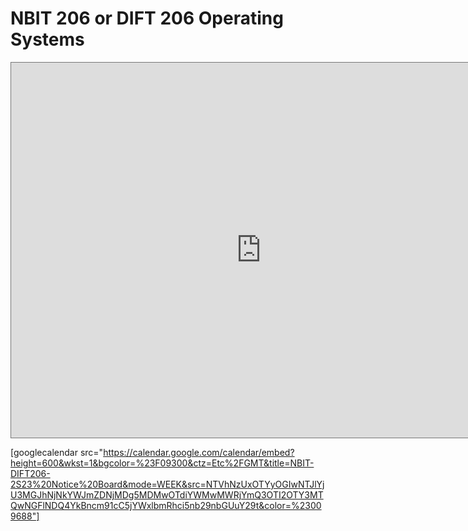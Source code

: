 # NBIT 206 or DIFT 206 Operating Systems

<iframe src="https://calendar.google.com/calendar/embed?height=600&wkst=1&bgcolor=%23F09300&ctz=Etc%2FGMT&title=NBIT-DIFT206-2S23%20Notice%20Board&mode=WEEK&src=NTVhNzUxOTYyOGIwNTJlYjU3MGJhNjNkYWJmZDNjMDg5MDMwOTdiYWMwMWRjYmQ3OTI2OTY3MTQwNGFlNDQ4YkBncm91cC5jYWxlbmRhci5nb29nbGUuY29t&color=%23009688" style="border:solid 1px #777" width="800" height="600" frameborder="0" scrolling="no"></iframe>

 [googlecalendar src="https://calendar.google.com/calendar/embed?height=600&wkst=1&bgcolor=%23F09300&ctz=Etc%2FGMT&title=NBIT-DIFT206-2S23%20Notice%20Board&mode=WEEK&src=NTVhNzUxOTYyOGIwNTJlYjU3MGJhNjNkYWJmZDNjMDg5MDMwOTdiYWMwMWRjYmQ3OTI2OTY3MTQwNGFlNDQ4YkBncm91cC5jYWxlbmRhci5nb29nbGUuY29t&color=%23009688"]